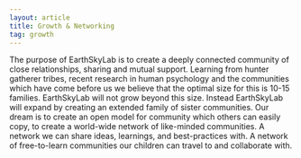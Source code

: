 ```yaml
---
layout: article
title: Growth & Networking
tag: growth
---
```

The purpose of EarthSkyLab is to create a deeply connected community of close relationships, sharing and mutual support. Learning from hunter gatherer tribes, recent research in human psychology and the communities which have come before us we believe that the optimal size for this is 10-15 families. EarthSkyLab will not grow beyond this size. Instead EarthSkyLab will expand by creating an extended family of sister communities. Our dream is to create an open model for community which others can easily copy, to create a world-wide network of like-minded communities. A network we can share ideas, learnings, and best-practices with. A network of free-to-learn communities our children can  travel to and collaborate with.
